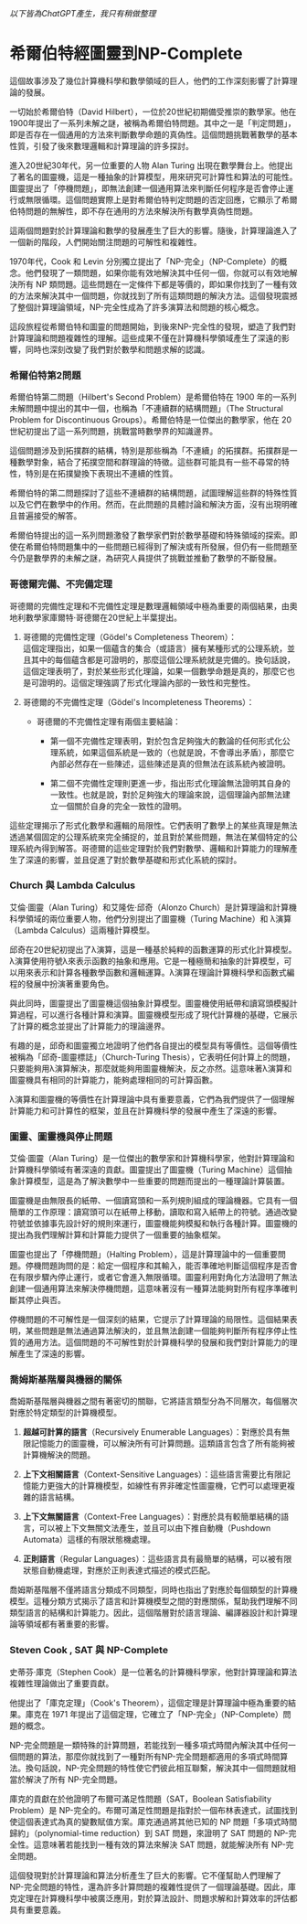 *以下皆為ChatGPT產生，我只有稍做整理*
# 希爾伯特經圖靈到NP-Complete

這個故事涉及了幾位計算機科學和數學領域的巨人，他們的工作深刻影響了計算理論的發展。

一切始於希爾伯特（David Hilbert），一位於20世紀初期備受推崇的數學家。他在1900年提出了一系列未解之謎，被稱為希爾伯特問題。其中之一是「判定問題」，即是否存在一個通用的方法來判斷數學命題的真偽性。這個問題挑戰著數學的基本性質，引發了後來數理邏輯和計算理論的許多探討。

進入20世紀30年代，另一位重要的人物 Alan Turing 出現在數學舞台上。他提出了著名的圖靈機，這是一種抽象的計算模型，用來研究可計算性和算法的可能性。圖靈提出了「停機問題」，即無法創建一個通用算法來判斷任何程序是否會停止運行或無限循環。這個問題實際上是對希爾伯特判定問題的否定回應，它顯示了希爾伯特問題的無解性，即不存在通用的方法來解決所有數學真偽性問題。

這兩個問題對於計算理論和數學的發展產生了巨大的影響。隨後，計算理論進入了一個新的階段，人們開始關注問題的可解性和複雜性。

1970年代，Cook 和 Levin 分別獨立提出了「NP-完全」（NP-Complete）的概念。他們發現了一類問題，如果你能有效地解決其中任何一個，你就可以有效地解決所有 NP 類問題。這些問題在一定條件下都是等價的，即如果你找到了一種有效的方法來解決其中一個問題，你就找到了所有這類問題的解決方法。這個發現震撼了整個計算理論領域，NP-完全性成為了許多演算法和問題的核心概念。

這段旅程從希爾伯特和圖靈的問題開始，到後來NP-完全性的發現，塑造了我們對計算理論和問題複雜性的理解。這些成果不僅在計算機科學領域產生了深遠的影響，同時也深刻改變了我們對於數學和問題求解的認識。

### 希爾伯特第2問題
希爾伯特第二問題（Hilbert's Second Problem）是希爾伯特在 1900 年的一系列未解問題中提出的其中一個，也稱為「不連續群的結構問題」（The Structural Problem for Discontinuous Groups）。希爾伯特是一位傑出的數學家，他在 20 世紀初提出了這一系列問題，挑戰當時數學界的知識邊界。

這個問題涉及到拓撲群的結構，特別是那些稱為「不連續」的拓撲群。拓撲群是一種數學對象，結合了拓撲空間和群理論的特徵。這些群可能具有一些不尋常的特性，特別是在拓撲變換下表現出不連續的性質。

希爾伯特的第二問題探討了這些不連續群的結構問題，試圖理解這些群的特殊性質以及它們在數學中的作用。然而，在此問題的具體討論和解決方面，沒有出現明確且普遍接受的解答。

希爾伯特提出的這一系列問題激發了數學家們對於數學基礎和特殊領域的探索。即使在希爾伯特問題集中的一些問題已經得到了解決或有所發展，但仍有一些問題至今仍是數學界的未解之謎，為研究人員提供了挑戰並推動了數學的不斷發展。

### 哥德爾完備、不完備定理
哥德爾的完備性定理和不完備性定理是數理邏輯領域中極為重要的兩個結果，由奧地利數學家庫爾特·哥德爾在20世紀上半葉提出。

1. 哥德爾的完備性定理（Gödel's Completeness Theorem）：  
    這個定理指出，如果一個蘊含的集合（或語言）擁有某種形式的公理系統，並且其中的每個蘊含都是可證明的，那麼這個公理系統就是完備的。換句話說，這個定理表明了，對於某些形式化理論，如果一個數學命題是真的，那麼它也是可證明的。這個定理強調了形式化理論內部的一致性和完整性。

2. 哥德爾的不完備性定理（Gödel's Incompleteness Theorems）：  
    * 哥德爾的不完備性定理有兩個主要結論：
        * 第一個不完備性定理表明，對於包含足夠強大的數論的任何形式化公理系統，如果這個系統是一致的（也就是說，不會導出矛盾），那麼它內部必然存在一些陳述，這些陳述是真的但無法在該系統內被證明。  

        * 第二個不完備性定理則更進一步，指出形式化理論無法證明其自身的一致性。也就是說，對於足夠強大的理論來說，這個理論內部無法建立一個關於自身的完全一致性的證明。  

這些定理揭示了形式化數學和邏輯的局限性。它們表明了數學上的某些真理是無法透過某個固定的公理系統來完全捕捉的，並且對於某些問題，無法在某個特定的公理系統內得到解答。哥德爾的這些定理對於我們對數學、邏輯和計算能力的理解產生了深遠的影響，並且促進了對於數學基礎和形式化系統的探討。

### Church 與 Lambda Calculus
艾倫·圖靈（Alan Turing）和艾隆佐·邱奇（Alonzo Church）是計算理論和計算機科學領域的兩位重要人物，他們分別提出了圖靈機（Turing Machine）和 λ演算（Lambda Calculus）這兩種計算模型。

邱奇在20世紀初提出了λ演算，這是一種基於純粹的函數運算的形式化計算模型。λ演算使用符號λ來表示函數的抽象和應用。它是一種極簡和抽象的計算模型，可以用來表示和計算各種數學函數和邏輯運算。λ演算在理論計算機科學和函數式編程的發展中扮演著重要角色。

與此同時，圖靈提出了圖靈機這個抽象計算模型。圖靈機使用紙帶和讀寫頭模擬計算過程，可以進行各種計算和演算。圖靈機模型形成了現代計算機的基礎，它展示了計算的概念並提出了計算能力的理論邊界。

有趣的是，邱奇和圖靈獨立地證明了他們各自提出的模型具有等價性。這個等價性被稱為「邱奇-圖靈標誌」（Church-Turing Thesis），它表明任何計算上的問題，只要能夠用λ演算解決，那麼就能夠用圖靈機解決，反之亦然。這意味著λ演算和圖靈機具有相同的計算能力，能夠處理相同的可計算函數。

λ演算和圖靈機的等價性在計算理論中具有重要意義，它們為我們提供了一個理解計算能力和可計算性的框架，並且在計算機科學的發展中產生了深遠的影響。

### 圖靈、圖靈機與停止問題
艾倫·圖靈（Alan Turing）是一位傑出的數學家和計算機科學家，他對計算理論和計算機科學領域有著深遠的貢獻。圖靈提出了圖靈機（Turing Machine）這個抽象計算模型，這是為了解決數學中一些重要的問題而提出的一種理論計算裝置。

圖靈機是由無限長的紙帶、一個讀寫頭和一系列規則組成的理論機器。它具有一個簡單的工作原理：讀寫頭可以在紙帶上移動，讀取和寫入紙帶上的符號。通過改變符號並依據事先設計好的規則來運行，圖靈機能夠模擬和執行各種計算。圖靈機的提出為我們理解計算和計算能力提供了一個重要的抽象框架。

圖靈也提出了「停機問題」（Halting Problem），這是計算理論中的一個重要問題。停機問題詢問的是：給定一個程序和其輸入，能否準確地判斷這個程序是否會在有限步驟內停止運行，或者它會進入無限循環。圖靈利用對角化方法證明了無法創建一個通用算法來解決停機問題，這意味著沒有一種算法能夠對所有程序準確判斷其停止與否。

停機問題的不可解性是一個深刻的結果，它提示了計算理論的局限性。這個結果表明，某些問題是無法通過算法解決的，並且無法創建一個能夠判斷所有程序停止性質的通用方法。這個問題的不可解性對於計算機科學的發展和我們對計算能力的理解產生了深遠的影響。

### 喬姆斯基階層與機器的關係
喬姆斯基階層與機器之間有著密切的關聯，它將語言類型分為不同層次，每個層次對應於特定類型的計算機模型。

1. **超越可計算的語言**（Recursively Enumerable Languages）：對應於具有無限記憶能力的圖靈機，可以解決所有可計算問題。這類語言包含了所有能夠被計算機解決的問題。

2. **上下文相關語言**（Context-Sensitive Languages）：這些語言需要比有限記憶能力更強大的計算機模型，如線性有界非確定性圖靈機，它們可以處理更複雜的語言結構。

3. **上下文無關語言**（Context-Free Languages）：對應於具有較簡單結構的語言，可以被上下文無關文法產生，並且可以由下推自動機（Pushdown Automata）這樣的有限狀態機處理。

4. **正則語言**（Regular Languages）：這些語言具有最簡單的結構，可以被有限狀態自動機處理，對應於正則表達式描述的模式匹配。

喬姆斯基階層不僅將語言分類成不同類型，同時也指出了對應於每個類型的計算機模型。這種分類方式揭示了語言和計算機模型之間的對應關係，幫助我們理解不同類型語言的結構和計算能力。因此，這個階層對於語言理論、編譯器設計和計算理論等領域都有著重要的影響。

### Steven Cook , SAT 與 NP-Complete
史蒂芬·庫克（Stephen Cook）是一位著名的計算機科學家，他對計算理論和算法複雜性理論做出了重要貢獻。

他提出了「庫克定理」（Cook's Theorem），這個定理是計算理論中極為重要的結果。庫克在 1971 年提出了這個定理，它確立了「NP-完全」（NP-Complete）問題的概念。

NP-完全問題是一類特殊的計算問題，若能找到一種多項式時間內解決其中任何一個問題的算法，那麼你就找到了一種對所有NP-完全問題都適用的多項式時間算法。換句話說，NP-完全問題的特性使它們彼此相互聯繫，解決其中一個問題就相當於解決了所有 NP-完全問題。

庫克的貢獻在於他證明了布爾可滿足性問題（SAT，Boolean Satisfiability Problem）是 NP-完全的。布爾可滿足性問題是指對於一個布林表達式，試圖找到使這個表達式為真的變數賦值方案。庫克通過將其他已知的 NP 問題「多項式時間歸約」（polynomial-time reduction）到 SAT 問題，來證明了 SAT 問題的 NP-完全性。這意味著若能找到一種有效的算法來解決 SAT 問題，就能解決所有 NP-完全問題。

這個發現對於計算理論和算法分析產生了巨大的影響。它不僅幫助人們理解了 NP-完全問題的特性，還為許多計算問題的複雜性提供了一個理論基礎。因此，庫克定理在計算機科學中被廣泛應用，對於算法設計、問題求解和計算效率的評估都具有重要意義。
